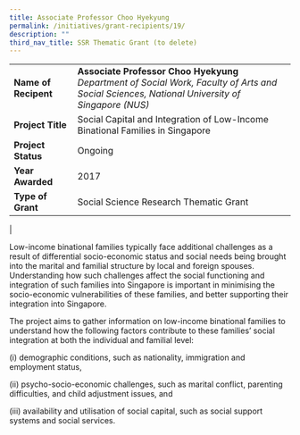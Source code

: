 ```yaml
---
title: Associate Professor Choo Hyekyung
permalink: /initiatives/grant-recipients/19/
description: ""
third_nav_title: SSR Thematic Grant (to delete)
---
```



|  |  |
|---|---|
| **Name of Recipent** | **Associate Professor Choo Hyekyung**<br>_Department of Social Work, Faculty of Arts and Social Sciences, National University of Singapore (NUS)_ |
| **Project Title** | Social Capital and Integration of Low-Income Binational Families in Singapore |
| **Project Status** | Ongoing |
| **Year Awarded** | 2017 |
| **Type of Grant** | Social Science Research Thematic Grant |
|

Low-income binational families typically face additional challenges as a result of differential socio-economic status and social needs being brought into the marital and familial structure by local and foreign spouses. Understanding how such challenges affect the social functioning and integration of such families into Singapore is important in minimising the socio-economic vulnerabilities of these families, and better supporting their integration into Singapore.  

The project aims to gather information on low-income binational families to understand how the following factors contribute to these families’ social integration at both the individual and familial level:

(i) demographic conditions, such as nationality, immigration and employment status, 

(ii) psycho-socio-economic challenges, such as marital conflict, parenting difficulties, and child adjustment issues, and 

(iii) availability and utilisation of social capital, such as social support systems and social services.
